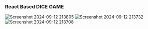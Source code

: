 ### React Based DICE GAME

![Screenshot 2024-09-12 213805](https://github.com/user-attachments/assets/8fd9423a-9c2b-4658-b23a-8607ae166246)
![Screenshot 2024-09-12 213732](https://github.com/user-attachments/assets/a3654ace-b1ec-4c9e-b7b1-aa122cb0bf31)
![Screenshot 2024-09-12 213708](https://github.com/user-attachments/assets/afb05214-3f75-4e24-9193-0e2b7eb7ac73)
